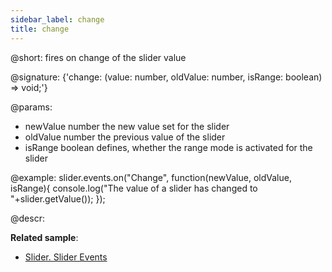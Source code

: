 ```yaml
---
sidebar_label: change
title: change
---          
```


@short: fires on change of the slider value

@signature: {'change: (value: number, oldValue: number, isRange: boolean) => void;'}

@params:
- newValue		number		the new value set for the slider
- oldValue		number		the previous value of the slider
- isRange		boolean		defines, whether the range mode is activated for the slider


@example:
slider.events.on("Change", function(newValue, oldValue, isRange){
    console.log("The value of a slider has changed to "+slider.getValue());
});

@descr:

**Related sample**:
- [Slider. Slider Events](https://snippet.dhtmlx.com/sc7ov54z)	







